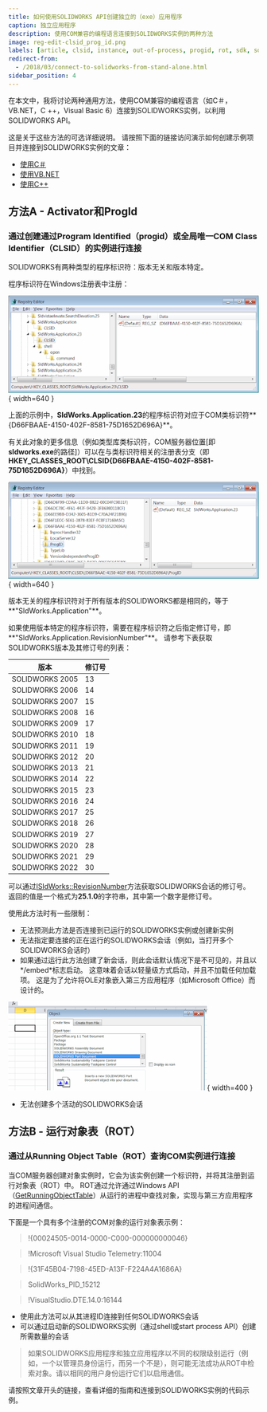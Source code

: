 ```yaml
---
title: 如何使用SOLIDWORKS API创建独立的（exe）应用程序
caption: 独立应用程序
description: 使用COM兼容的编程语言连接到SOLIDWORKS实例的两种方法
image: reg-edit-clsid_prog_id.png
labels: [article, clsid, instance, out-of-process, progid, rot, sdk, solidworks api, stand-alone]
redirect-from:
  - /2018/03/connect-to-solidworks-from-stand-alone.html
sidebar_position: 4
---
```

在本文中，我将讨论两种通用方法，使用COM兼容的编程语言（如C＃，VB.NET，C ++，Visual Basic 6）连接到SOLIDWORKS实例，以利用SOLIDWORKS API。

这是关于这些方法的可选详细说明。
请按照下面的链接访问演示如何创建示例项目并连接到SOLIDWORKS实例的文章：

* [使用C＃](/docs/codestack/solidworks-api/getting-started/stand-alone/connect-csharp)
* [使用VB.NET](/docs/codestack/solidworks-api/getting-started/stand-alone/connect-vbnet)
* [使用C++](/docs/codestack/solidworks-api/getting-started/stand-alone/connect-cpp)

## 方法A - Activator和ProgId
### 通过创建通过**Prog**ram **Id**entified（progid）或全局唯一COM **Cl**a**s**s **Id**entifier（CLSID）的实例进行连接

SOLIDWORKS有两种类型的程序标识符：版本无关和版本特定。

程序标识符在Windows注册表中注册：

![Windows注册表中的类标识符](reg-edit-clsid.png){ width=640 }

上面的示例中，**SldWorks.Application.23**的程序标识符对应于COM类标识符**{D66FBAAE-4150-402F-8581-75D1652D696A}**。

有关此对象的更多信息（例如类型库类标识符，COM服务器位置[即**sldworks.exe**的路径]）可以在与类标识符相关的注册表分支（即**HKEY_CLASSES_ROOT\CLSID\{D66FBAAE-4150-402F-8581-75D1652D696A}**）中找到。

![Windows注册表中的Prog Id](reg-edit-clsid_prog_id.png){ width=640 }

版本无关的程序标识符对于所有版本的SOLIDWORKS都是相同的，等于**"SldWorks.Application"**。

如果使用版本特定的程序标识符，需要在程序标识符之后指定修订号，即**"SldWorks.Application.RevisionNumber"**。
请参考下表获取SOLIDWORKS版本及其修订号的列表：

版本|修订号
----|----
SOLIDWORKS 2005|13
SOLIDWORKS 2006|14
SOLIDWORKS 2007|15
SOLIDWORKS 2008|16
SOLIDWORKS 2009|17
SOLIDWORKS 2010|18
SOLIDWORKS 2011|19
SOLIDWORKS 2012|20
SOLIDWORKS 2013|21
SOLIDWORKS 2014|22
SOLIDWORKS 2015|23
SOLIDWORKS 2016|24
SOLIDWORKS 2017|25
SOLIDWORKS 2018|26
SOLIDWORKS 2019|27
SOLIDWORKS 2020|28
SOLIDWORKS 2021|29
SOLIDWORKS 2022|30

可以通过[ISldWorks::RevisionNumber](https://help.solidworks.com/2012/english/api/sldworksapi/solidworks.interop.sldworks~solidworks.interop.sldworks.isldworks~revisionnumber.html)方法获取SOLIDWORKS会话的修订号。
返回的值是一个格式为**25.1.0**的字符串，其中第一个数字是修订号。

使用此方法时有一些限制：

* 无法预测此方法是否连接到已运行的SOLIDWORKS实例或创建新实例
* 无法指定要连接的正在运行的SOLIDWORKS会话（例如，当打开多个SOLIDWORKS会话时）
* 如果通过运行此方法创建了新会话，则此会话默认情况下是不可见的，并且以*/embed*标志启动。
这意味着会话以轻量级方式启动，并且不加载任何加载项。
这是为了允许将OLE对象嵌入第三方应用程序（如Microsoft Office）而设计的。

![Excel中的SOLIDWORKS零件文档OLE对象](excel-ole-object.png){ width=400 }

* 无法创建多个活动的SOLIDWORKS会话

## 方法B - 运行对象表（ROT）

### 通过从**R**unning **O**bject **T**able（ROT）查询COM实例进行连接

当COM服务器创建对象实例时，它会为该实例创建一个标识符，并将其注册到运行对象表（ROT）中。
ROT通过允许通过Windows API（[GetRunningObjectTable](https://msdn.microsoft.com/en-us/library/windows/desktop/ms684004(v=vs.85).aspx)）从运行的进程中查找对象，实现与第三方应用程序的进程间通信。

下面是一个具有多个注册的COM对象的运行对象表示例：

>!{00024505-0014-0000-C000-000000000046}

>!Microsoft Visual Studio Telemetry:11004

>!{31F45B04-7198-45ED-A13F-F224A4A1686A}

>SolidWorks_PID_15212

>!VisualStudio.DTE.14.0:16144

* 使用此方法可以从其进程ID连接到任何SOLIDWORKS会话
* 可以通过启动新的SOLIDWORKS实例（通过shell或start process API）创建所需数量的会话

> 如果SOLIDWORKS应用程序和独立应用程序以不同的权限级别运行（例如，一个以管理员身份运行，而另一个不是），则可能无法成功从ROT中检索对象。请以相同的用户身份运行它们以启用通信。

请按照文章开头的链接，查看详细的指南和连接到SOLIDWORKS实例的代码示例。